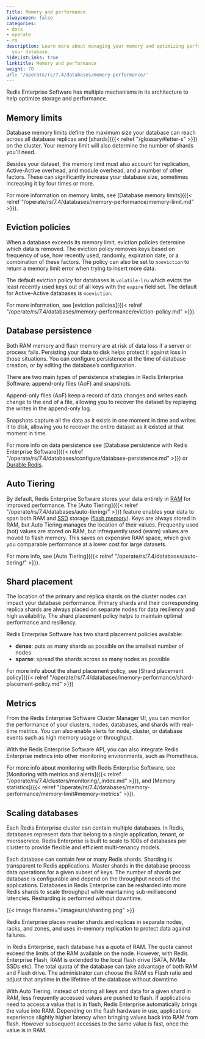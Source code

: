 ```yaml
---
Title: Memory and performance
alwaysopen: false
categories:
- docs
- operate
- rs
description: Learn more about managing your memory and optimizing performance for
  your database.
hideListLinks: true
linktitle: Memory and performance
weight: 70
url: '/operate/rs/7.4/databases/memory-performance/'
---
```

Redis Enterprise Software has multiple mechanisms in its
architecture to help optimize storage and performance.

## Memory limits

Database memory limits define the maximum size your database can reach across all database replicas and [shards]({{< relref "/glossary#letter-s" >}}) on the cluster. Your memory limit will also determine the number of shards you'll need.

Besides your dataset, the memory limit must also account for replication, Active-Active overhead, and module overhead, and a number of other factors. These can significantly increase your database size, sometimes increasing it by four times or more.

For more information on memory limits, see [Database memory limits]({{< relref "/operate/rs/7.4/databases/memory-performance/memory-limit.md" >}}).

## Eviction policies

When a database exceeds its memory limit, eviction policies determine which data is removed. The eviction policy removes keys based on frequency of use, how recently used, randomly, expiration date, or a combination of these factors. The policy can also be set to `noeviction` to return a memory limit error when trying to insert more data.

The default eviction policy for databases is `volatile-lru` which evicts the least recently used keys out of all keys with the `expire` field set. The default for Active-Active databases is `noeviction`.

For more information, see [eviction policies]({{< relref "/operate/rs/7.4/databases/memory-performance/eviction-policy.md" >}}).

## Database persistence

Both RAM memory and flash memory are at risk of data loss if a server or process fails. Persisting your data to disk helps protect it against loss in those situations. You can configure persistence at the time of database creation, or by editing the database’s configuration.

There are two main types of persistence strategies in Redis Enterprise Software: append-only files (AoF) and snapshots.

Append-only files (AoF) keep a record of data changes and writes each change to the end of a file, allowing you to recover the dataset by replaying the writes in the append-only log.

Snapshots capture all the data as it exists in one moment in time and writes it to disk, allowing you to recover the entire dataset as it existed at that moment in time.

For more info on data persistence see [Database persistence with Redis Enterprise Software]({{< relref "/operate/rs/7.4/databases/configure/database-persistence.md" >}}) or [Durable Redis](https://redis.com/redis-enterprise/technology/durable-redis/).

## Auto Tiering 

By default, Redis Enterprise Software stores your data entirely in [RAM](https://en.wikipedia.org/wiki/Random-access_memory) for improved performance. The [Auto Tiering]({{< relref "/operate/rs/7.4/databases/auto-tiering/" >}}) feature enables your data to span both RAM and [SSD](https://en.wikipedia.org/wiki/Solid-state_drive) storage ([flash memory](https://en.wikipedia.org/wiki/Flash_memory)). Keys are always stored in RAM, but Auto Tiering manages the location of their values. Frequently used (hot) values are stored on RAM, but infrequently used (warm) values are moved to flash memory. This saves on expensive RAM space, which give you comparable performance at a lower cost for large datasets.

For more info, see [Auto Tiering]({{< relref "/operate/rs/7.4/databases/auto-tiering/" >}}).

## Shard placement

The location of the primary and replica shards on the cluster nodes can impact your database performance.
Primary shards and their corresponding replica shards are always placed on separate nodes for data resiliency and high availability.
The shard placement policy helps to maintain optimal performance and resiliency.

Redis Enterprise Software has two shard placement policies available:

- **dense**: puts as many shards as possible on the smallest number of nodes
- **sparse**: spread the shards across as many nodes as possible

For more info about the shard placement policy, see [Shard placement policy]({{< relref "/operate/rs/7.4/databases/memory-performance/shard-placement-policy.md" >}})

## Metrics

From the Redis Enterprise Software Cluster Manager UI, you can monitor the performance of your clusters, nodes, databases, and shards with real-time metrics. You can also enable alerts for node, cluster, or database events such as high memory usage or throughput.

With the Redis Enterprise Software API, you can also integrate Redis Enterprise metrics into other monitoring environments, such as Prometheus.

For more info about monitoring with Redis Enterprise Software, see [Monitoring with metrics and alerts]({{< relref "/operate/rs/7.4/clusters/monitoring/_index.md" >}}), and [Memory statistics]({{< relref "/operate/rs/7.4/databases/memory-performance/memory-limit#memory-metrics" >}}).

## Scaling databases

Each Redis Enterprise cluster can contain multiple databases. In Redis,
databases represent data that belong to a single application, tenant, or
microservice. Redis Enterprise is built to scale to 100s of databases
per cluster to provide flexible and efficient multi-tenancy models.

Each database can contain few or many Redis shards. Sharding is
transparent to Redis applications. Master shards in the database process
data operations for a given subset of keys. The number of shards per
database is configurable and depend on the throughput needs of the
applications. Databases in Redis Enterprise can be resharded into more
Redis shards to scale throughput while maintaining sub-millisecond
latencies. Resharding is performed without downtime.

{{< image filename="/images/rs/sharding.png" >}}

Redis Enterprise places master shards and replicas in separate
nodes, racks, and zones, and uses in-memory replication to protect data
against failures.

In Redis Enterprise, each database has a quota of RAM. The quota cannot
exceed the limits of the RAM available on the node. However, with Redis
Enterprise Flash, RAM is extended to the local flash drive (SATA, NVMe
SSDs etc). The total quota of the database can take advantage of both
RAM and Flash drive. The administrator can choose the RAM vs Flash ratio
and adjust that anytime in the lifetime of the database without
downtime.

With Auto Tiering, instead of storing all keys and data for a
given shard in RAM, less frequently accessed values are pushed to flash.
If applications need to access a value that is in flash, Redis
Enterprise automatically brings the value into RAM. Depending on the
flash hardware in use, applications experience slightly higher latency
when bringing values back into RAM from flash. However subsequent
accesses to the same value is fast, once the value is in RAM.
